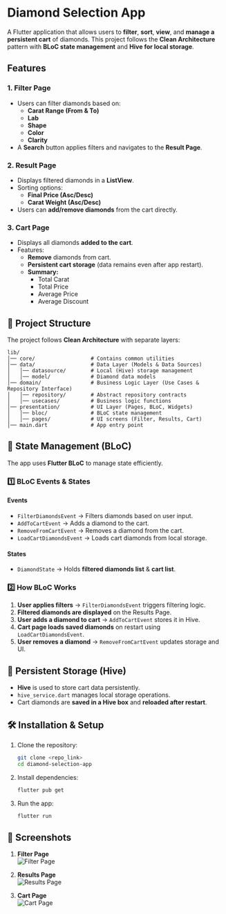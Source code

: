 # Diamond Selection App

A Flutter application that allows users to **filter**, **sort**, **view**, and **manage a persistent cart** of diamonds. This project follows the **Clean Architecture** pattern with **BLoC state management** and **Hive for local storage**.

## Features

### **1. Filter Page**
- Users can filter diamonds based on:
  - **Carat Range (From & To)**
  - **Lab**
  - **Shape**
  - **Color**
  - **Clarity**
- A **Search** button applies filters and navigates to the **Result Page**.

### **2. Result Page**
- Displays filtered diamonds in a **ListView**.
- Sorting options:
  - **Final Price (Asc/Desc)**
  - **Carat Weight (Asc/Desc)**
- Users can **add/remove diamonds** from the cart directly.

### **3. Cart Page**
- Displays all diamonds **added to the cart**.
- Features:
  - **Remove** diamonds from cart.
  - **Persistent cart storage** (data remains even after app restart).
  - **Summary:**
    - Total Carat
    - Total Price
    - Average Price
    - Average Discount

## 📂 Project Structure
The project follows **Clean Architecture** with separate layers:

```
lib/
│── core/                  # Contains common utilities
│── data/                  # Data Layer (Models & Data Sources)
│   │── datasource/        # Local (Hive) storage management
│   │── model/             # Diamond data models
│── domain/                # Business Logic Layer (Use Cases & Repository Interface)
│   │── repository/        # Abstract repository contracts
│   │── usecases/          # Business logic functions
│── presentation/          # UI Layer (Pages, BLoC, Widgets)
│   │── bloc/              # BLoC state management
│   │── pages/             # UI screens (Filter, Results, Cart)
│── main.dart              # App entry point
```

## 📌 State Management (BLoC)

The app uses **Flutter BLoC** to manage state efficiently.

### **1️⃣ BLoC Events & States**

#### **Events**
- `FilterDiamondsEvent` → Filters diamonds based on user input.
- `AddToCartEvent` → Adds a diamond to the cart.
- `RemoveFromCartEvent` → Removes a diamond from the cart.
- `LoadCartDiamondsEvent` → Loads cart diamonds from local storage.

#### **States**
- `DiamondState` → Holds **filtered diamonds list** & **cart list**.

### **2️⃣ How BLoC Works**
1. **User applies filters** → `FilterDiamondsEvent` triggers filtering logic.
2. **Filtered diamonds are displayed** on the Results Page.
3. **User adds a diamond to cart** → `AddToCartEvent` stores it in Hive.
4. **Cart page loads saved diamonds** on restart using `LoadCartDiamondsEvent`.
5. **User removes a diamond** → `RemoveFromCartEvent` updates storage and UI.

## 💾 Persistent Storage (Hive)
- **Hive** is used to store cart data persistently.
- `hive_service.dart` manages local storage operations.
- Cart diamonds are **saved in a Hive box** and **reloaded after restart**.

## 🛠️ Installation & Setup

1. Clone the repository:
   ```sh
   git clone <repo_link>
   cd diamond-selection-app
   ```

2. Install dependencies:
   ```sh
   flutter pub get
   ```

3. Run the app:
   ```sh
   flutter run
   ```

## 📸 Screenshots

1. **Filter Page**  
   ![Filter Page](screenshots/filter_page.png)

2. **Results Page**  
   ![Results Page](screenshots/results_page.png)

3. **Cart Page**  
   ![Cart Page](screenshots/cart_page.png)



